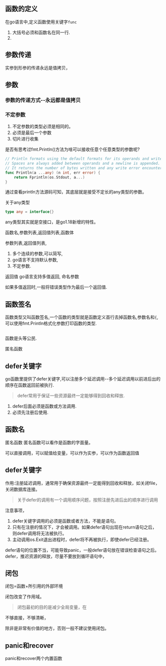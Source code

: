 

## 函数的定义

在go语言中,定义函数使用关键字`func`

1. 大括号必须和函数名在同一行.
2. 



## 参数传递

实参到形参的传递永远是值拷贝，




## 参数

### 参数的传递方式--永远都是值拷贝
### 不定参数

1. 不定参数的类型必须是相同的。
2. 必须是最后一个参数
3. 切片进行收集


是否有思考过fmt.Println()方法为啥可以接收任意个任意类型的参数呢?

```go title="print.go"
// Println formats using the default formats for its operands and writes to standard output.
// Spaces are always added between operands and a newline is appended.
// It returns the number of bytes written and any write error encountered.
func Println(a ...any) (n int, err error) {
	return Fprintln(os.Stdout, a...)
}
```

通过查看println方法源码可知，其底层就是接受不定长的any类型的参数。

关于any类型
```go
type any = interface{}
```

any类型其实就是空接口，是go1.18新增的特性。




函数名,参数列表,返回值列表,函数体



参数列表,返回值列表,
1. 多个连续的参数,可以简写,
2. go语言不支持默认参数,
3. 不定参数.



返回值
go语言支持多值返回,
命名参数

如果多值返回时,一般将错误类型作为最后一个返回值.



## 函数签名

函数类型又叫函数签名,一个函数的类型就是函数定义首行去掉函数名,参数名和`{`,可以使用fmt.Println格式化参数打印函数的类型.

```go

```


函数是头等公民.


匿名函数



## defer关键字

go函数里提供了defer关键字,可以注册多个延迟调用--多个延迟调用以前进后出的顺序在函数返回前被执行.

> defer常用于保证一些资源最终一定能够得到回收和释放.

1. defer后面必须是函数或方法调用.
2. 必须先注册后使用.




















## 函数名

匿名函数
匿名函数可以看作是函数的字面量。


可以直接调用，可以赋值给变量，可以作为实参，可以作为函数返回值



## defer关键字

作用:注册延迟调用，通常用于确保资源最终一定能得到回收和释放，如关闭file，关闭数据库连接。

> 关于defer的调用有一个调用顺序问题，按照注册先进后出的顺序进行调用

注意事项，
1. defer关键字调用的必须是函数或者方法，不能是语句。
2. 只有在注册的情况下，才会被调用。如果defer语句出现在return语句之后，则defer调用将无法被执行。
3. 主动调用os.Exit退出进程时，defer将不再被执行，即使defer已经注册。

defer语句的位置不当，可能导致panic，一般defer语句放在错误检查语句之后。
defer，推迟资源的释放，尽量不要放到循环语句中，





## 闭包

闭包=函数+所引用的外部环境

闭包改变了作用域。

> 闭包最初的目的是减少全局变量，在

不够直接，不够清晰，

除非是非常有价值的地方，否则一般不建议使用闭包。



## panic和recover

panic和recover两个内置函数


